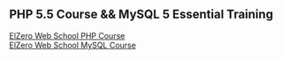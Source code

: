 ## PHP 5.5 Course && MySQL 5 Essential Training

[ElZero Web School PHP Course](https://www.youtube.com/playlist?list=PLDoPjvoNmBAzH72MTPuAAaYfReraNlQgM)  
[ElZero Web School MySQL Course](https://www.youtube.com/playlist?list=PLDoPjvoNmBAz6DT8SzQ1CODJTH-NIA7R9)